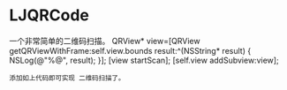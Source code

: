# LJQRCode
一个非常简单的二维码扫描。
     QRView* view=[QRView getQRViewWithFrame:self.view.bounds result:^(NSString* result)
    {
        NSLog(@"%@", result);
    }];
    [view startScan];
    [self.view addSubview:view];
    
    添加如上代码即可实现 二维码扫描了。
